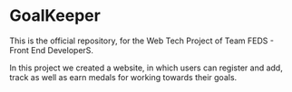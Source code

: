 # GoalKeeper
This is the official repository, for the Web Tech Project of Team FEDS - Front End DeveloperS. 

In this project we created a website, in which users can register and add, track as well as earn medals for working towards their goals.
